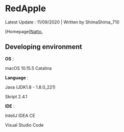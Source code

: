 # RedApple

Latest Update : 11/09/2020 | Written by ShimaShima_710

[Homepage][Natto.](https://shimashima.studio.design/project/redapple)

## Developing environment

**OS** : 

macOS 10.15.5 Catalina

**Language** :

Java (JDK1.8 - 1.8.0_221)

Skript 2.4.1

**IDE** :

InteliJ IDEA CE

Visual Studio Code
